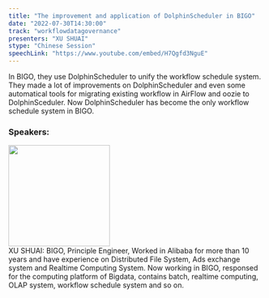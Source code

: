 ```yaml
---
title: "The improvement and application of DolphinScheduler in BIGO"
date: "2022-07-30T14:30:00"
track: "workflowdatagovernance"
presenters: "XU SHUAI"
stype: "Chinese Session"
speechLink: "https://www.youtube.com/embed/H7Qgfd3NguE"
---
```

In BIGO, they use DolphinScheduler to unify the workflow schedule system. They made a lot of improvements on DolphinScheduler and even some automatical tools for migrating existing workflow in AirFlow and oozie to DolphinSceduler. Now DolphinScheduler has become the only workflow schedule system in BIGO.
 ### Speakers: 
 <img src="images/speaker/1062.png" width="200" /><br>XU SHUAI: BIGO, Principle Engineer, Worked in Alibaba for more than 10 years and have experience on Distributed File System, Ads exchange system and Realtime Computing System. 
Now working in BIGO, responsed for the computing platform of Bigdata, contains batch, realtime computing, OLAP system, workflow schedule system and so on.

 